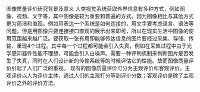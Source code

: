 图像质量评价研究背景及意义
人类视觉系统获取外界信息有多种方式，例如图像、视频、文字等，其中图像是较为重要和普遍的方式。因为图像相比与其他方式更为简洁和直观，例如用表达一个系统是如何连接的，用文字要考虑语言、语法等问题，但是用图像只要连接接口直观的展示出来即可，所以在现实生活中图像的使用范围越来越广泛。要获取一张有用即能够传达信息的图片要经过采集、存储、传输、重现4个过程。其中每一个过程都可能会引入失真，例如在采集过程中由于光学感知器件性能不理想，可能会引入白噪声。需要一种评判机制来判断图片是否发生了失真，同时在人们设计新的传输系统等的时候评估它的性能。故而图像质量评价引起了人们广泛的重视。
现有的图像质量评价可分为主观评价和客观评价。主观评价以人为评价主体，通过人们的主观打分等到评价分数；客观评价是除了主观评价之外的评价方法。


